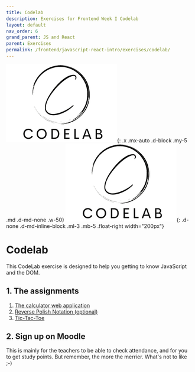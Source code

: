 ```yaml
---
title: Codelab
description: Exercises for Frontend Week I Codelab
layout: default
nav_order: 6
grand_parent: JS and React
parent: Exercises
permalink: /frontend/javascript-react-intro/exercises/codelab/
---
```

![Codelab](./images/codelab.png){: .x .mx-auto .d-block .my-5 .md .d-md-none .w-50}
![Codelab](./images/codelab.png){: .d-none .d-md-inline-block .ml-3 .mb-5 .float-right width="200px"}

# Codelab

This CodeLab exercise is designed to help you getting to know JavaScript and the DOM.

## 1. The assignments

1. [The calculator web application](./calculator.md)
2. [Reverse Polish Notation (optional)](./rpn.md)
3. [Tic-Tac-Toe](./tictactoe.md)

## 2. Sign up on Moodle

This is mainly for the teachers to be able to check attendance, and for you to get study points.
But remember, the more the merrier. What's not to like ;-)
